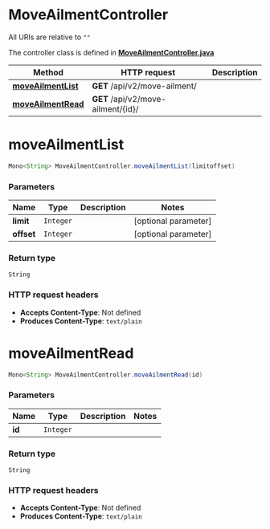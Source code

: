 # MoveAilmentController

All URIs are relative to `""`

The controller class is defined in **[MoveAilmentController.java](../../src/main/java/org/openapitools/controller/MoveAilmentController.java)**

Method | HTTP request | Description
------------- | ------------- | -------------
[**moveAilmentList**](#moveAilmentList) | **GET** /api/v2/move-ailment/ | 
[**moveAilmentRead**](#moveAilmentRead) | **GET** /api/v2/move-ailment/{id}/ | 

<a name="moveAilmentList"></a>
# **moveAilmentList**
```java
Mono<String> MoveAilmentController.moveAilmentList(limitoffset)
```



### Parameters
Name | Type | Description  | Notes
------------- | ------------- | ------------- | -------------
**limit** | `Integer` |  | [optional parameter]
**offset** | `Integer` |  | [optional parameter]

### Return type
`String`


### HTTP request headers
 - **Accepts Content-Type**: Not defined
 - **Produces Content-Type**: `text/plain`

<a name="moveAilmentRead"></a>
# **moveAilmentRead**
```java
Mono<String> MoveAilmentController.moveAilmentRead(id)
```



### Parameters
Name | Type | Description  | Notes
------------- | ------------- | ------------- | -------------
**id** | `Integer` |  |

### Return type
`String`


### HTTP request headers
 - **Accepts Content-Type**: Not defined
 - **Produces Content-Type**: `text/plain`

